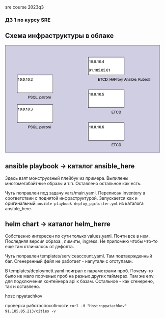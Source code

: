 sre course 2023q3
### ДЗ 1 по курсу SRE 
## Схема инфраструктуры в облаке 
![infra](images/infra.png)
## ansible playbook -> каталог ansible_here

Здесь взят монструозный плейбук из примера. Выпилены многомегабайтные образы и т.п. Оставлено остальное как есть. 

Чуть поправлен под задачу vars/main.yaml. Переписан inventory в соответствии с поднятой инфраструктурой. 
Запускается как и оригинальный ```ansible-playbook deploy_pgcluster.yml``` из каталога ansible_here. 

## helm chart -> каталог helm_herre

Собственно интересен по сути только values.yaml. Почти все в нем. Последняя версия образа , лимиты, ingress. Не припомню чтобы что-то еще там отличалось от дефолта.

Чуть поправлен templates/serviceaccount.yaml. Там подтвержденный баг. Сгенеренный файл не работает - напутали с отступами.

В templates/deploymett.yaml поиграл с параметрами проб. Почему-то было не мало порченых проб на разных других таймерах. Там же env. для подключения контейнера api к базам.
Остальное - как сгенерено, так и оставлено. 

host: npyatachkov

проверка работоспособности ```curl -H "Host:npyatachkov" 91.185.85.213/cities -v```